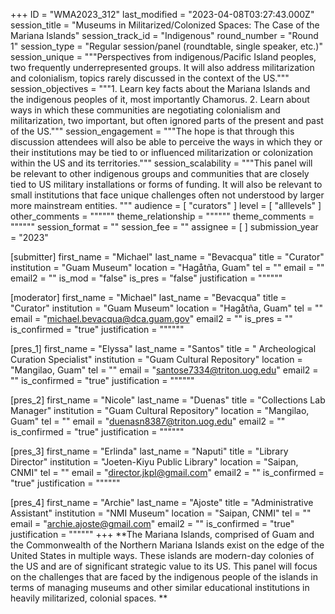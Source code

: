 +++
ID = "WMA2023_312"
last_modified = "2023-04-08T03:27:43.000Z"
session_title = "Museums in Militarized/Colonized Spaces: The Case of the Mariana Islands"
session_track_id = "Indigenous"
round_number = "Round 1"
session_type = "Regular session/panel (roundtable, single speaker, etc.)"
session_unique = """Perspectives from indigenous/Pacific Island peoples, two frequently underrepresented groups. It will also address militarization and colonialism, topics rarely discussed in the context of the US."""
session_objectives = """1. Learn key facts about the Mariana Islands and the indigenous peoples of it, most importantly Chamorus. 2. Learn about ways in which these communities are negotiating colonialism and militarization, two important, but often ignored parts of the present and past of the US."""
session_engagement = """The hope is that through this discussion attendees will also be able to perceive the ways in which they or their institutions may be tied to or influenced militarization or colonization within the US and its territories."""
session_scalability = """This panel will be relevant to other indigenous groups and communities that are closely tied to US military installations or forms of funding. It will also be relevant to small institutions that face unique challenges often not understood by larger more mainstream entities. 
"""
audience = [ "curators" ]
level = [ "alllevels" ]
other_comments = """"""
theme_relationship = """"""
theme_comments = """"""
session_format = ""
session_fee = ""
assignee = [  ]
submission_year = "2023"

[submitter]
first_name = "Michael"
last_name = "Bevacqua"
title = "Curator"
institution = "Guam Museum"
location = "Hagåtña, Guam"
tel = ""
email = ""
email2 = ""
is_mod = "false"
is_pres = "false"
justification = """"""

[moderator]
first_name = "Michael"
last_name = "Bevacqua"
title = "Curator"
institution = "Guam Museum"
location = "Hagåtña, Guam"
tel = ""
email = "michael.bevacqua@dca.guam.gov"
email2 = ""
is_pres = ""
is_confirmed = "true"
justification = """"""

[pres_1]
first_name = "Elyssa"
last_name = "Santos"
title = " Archeological Curation Specialist"
institution = "Guam Cultural Repository"
location = "Mangilao, Guam"
tel = ""
email = "santose7334@triton.uog.edu"
email2 = ""
is_confirmed = "true"
justification = """"""

[pres_2]
first_name = "Nicole"
last_name = "Duenas"
title = "Collections Lab Manager"
institution = "Guam Cultural Repository"
location = "Mangilao, Guam"
tel = ""
email = "duenasn8387@triton.uog.edu"
email2 = ""
is_confirmed = "true"
justification = """"""

[pres_3]
first_name = "Erlinda"
last_name = "Naputi"
title = "Library Director"
institution = "Joeten-Kiyu Public Library"
location = "Saipan, CNMI"
tel = ""
email = "director.jkpl@gmail.com"
email2 = ""
is_confirmed = "true"
justification = """"""

[pres_4]
first_name = "Archie"
last_name = "Ajoste"
title = "Administrative Assistant"
institution = "NMI Museum"
location = "Saipan, CNMI"
tel = ""
email = "archie.ajoste@gmail.com"
email2 = ""
is_confirmed = "true"
justification = """"""
+++
**The Mariana Islands, comprised of Guam and the Commonwealth of the Northern Mariana Islands exist on the edge of the United States in multiple ways. These islands are modern-day colonies of the US and are of significant strategic value to its US. This panel will focus on the challenges that are faced by the indigenous people of the islands in terms of managing museums and other similar educational institutions in heavily militarized, colonial spaces. **
